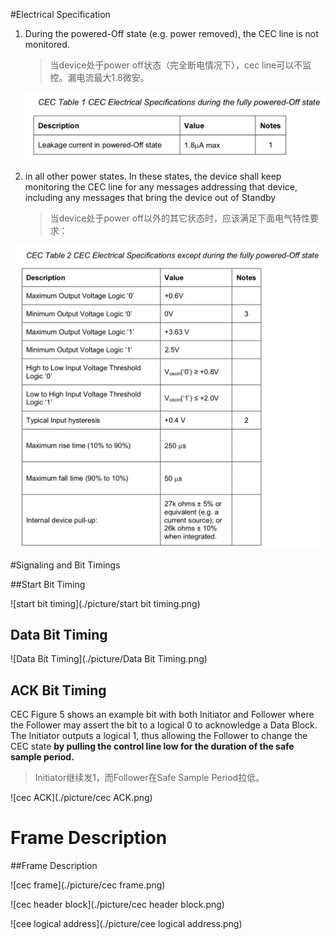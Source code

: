 #Electrical Specification

1. During the powered-Off state (e.g. power removed), the CEC line is not monitored. 

   > 当device处于power off状态（完全断电情况下），cec line可以不监控。漏电流最大1.8微安。

   ![cec_electrical_power_off_state](./picture/cec_electrical_power_off_state.png)

2. in all other power states. In these states, the device shall keep monitoring the CEC line for any messages addressing that device, including any messages that bring the device out of Standby 

   > 当device处于power off以外的其它状态时，应该满足下面电气特性要求：

![cec_power_on_electrical_requirements](./picture/cec_power_on_electrical_requirements.png)



#Signaling and Bit Timings

##Start Bit Timing

![start bit timing](./picture/start bit timing.png)

## Data Bit Timing

![Data Bit Timing](./picture/Data Bit Timing.png)



## ACK Bit Timing

CEC Figure 5 shows an example bit with both Initiator and Follower where the Follower may assert the bit to a logical 0 to acknowledge a Data Block. The Initiator outputs a logical 1, thus allowing the Follower to change the CEC state **by pulling the control line low for the duration of the safe sample period.**

> Initiator继续发1，而Follower在Safe Sample Period拉低。

![cec ACK](./picture/cec ACK.png)



# Frame Description

##Frame Description

![cec frame](./picture/cec frame.png)



![cec header block](./picture/cec header block.png)



![cee logical address](./picture/cee logical address.png)